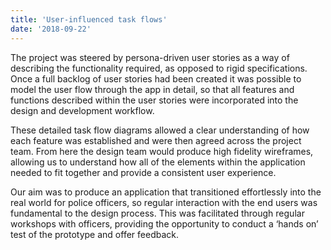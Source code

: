 ```yaml
---
title: 'User-influenced task flows'
date: '2018-09-22'
---
```


The project was steered by persona-driven user stories as a way of describing the functionality required, as opposed to rigid specifications. Once a full backlog of user stories had been created it was possible to model the user flow through the app in detail, so that all features and functions described within the user stories were incorporated into the design and development workflow.

These detailed task flow diagrams allowed a clear understanding of how each feature was established and were then agreed across the project team. From here the design team would produce high fidelity wireframes, allowing us to understand how all of the elements within the application needed to fit together and provide a consistent user experience.

Our aim was to produce an application that transitioned effortlessly into the real world for police officers, so regular interaction with the end users was fundamental to the design process. This was facilitated through regular workshops with officers, providing the opportunity to conduct a ‘hands on’ test of the prototype and offer feedback.

